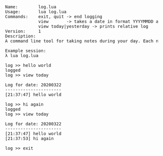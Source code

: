 <pre>
Name:        log.lua
Usage:       lua log.lua
Commands:    exit, quit -> end logging
             view       -> takes a date in format YYYYMMDD and prints log for that day
             view today|yesterday -> prints relative log
Version:     1
Description:
A command line tool for taking notes during your day. Each note is timestamped in a log for that day.

Example session:
λ lua log.lua

log >> hello world
logged
log >> view today

Log for date: 20200322
----------------------
[21:37:47] hello world

log >> hi again
logged
log >> view today

Log for date: 20200322
----------------------
[21:37:47] hello world
[21:37:53] hi again

log >> exit
</pre>
